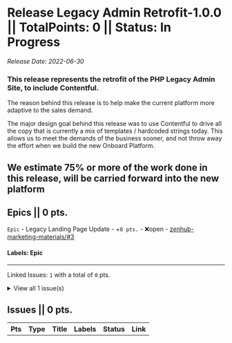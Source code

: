 # Release Legacy Admin Retrofit-1.0.0 || TotalPoints: 0 || Status: In Progress
_Release Date: 2022-06-30_
### This release represents the retrofit of the PHP Legacy Admin Site, to include Contentful.
The reason behind this release is to help make the current platform more adaptive to the sales demand.

The major design goal behind this release was to use Contentful to drive all the copy that is currently a mix of templates / hardcoded strings today. This allows us to meet the demands of the business sooner, and not throw away the effort when we build the new Onboard Platform.

We estimate 75% or more of the work done in this release, will be carried forward into the new platform
---
## Epics || 0 pts.
 `Epic` - Legacy Landing Page Update - +`0 pts.` - :x:open - [zenhub-marketing-materials/#3](https://github.com/OnboardRS/zenhub-marketing-materials/issues/3)
 > 

#### Labels: Epic 
---
Linked Issues: `1` with a total of `0` pts.
<details><summary>View all 1 issue(s)</summary>
<p>
<table>
<tr><th>Pts</th><th>Type</th><th>Title</th><th>Labels</th><th>Status</th><th>Link</th></tr>
<tr><td>+0</td><td>Issue</td><td>Create contentful data model to support editability for the landing page, flow, and dashboard.</td><td></td><td>:x:open</td><td><a href="https://github.com/OnboardRS/zenhub-marketing-materials/issues/4">zenhub-marketing-materials/#4</a></td> </tr>
</table>
</p>
</details>



## Issues || 0 pts.
<table>
<tr><th>Pts</th><th>Type</th><th>Title</th><th>Labels</th><th>Status</th><th>Link</th></tr>
</table>
